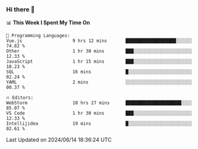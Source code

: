 ### Hi there 👋

<!--
**asdf12303116/asdf12303116** is a ✨ _special_ ✨ repository because its `README.md` (this file) appears on your GitHub profile.

Here are some ideas to get you started:

- 🔭 I’m currently working on ...
- 🌱 I’m currently learning ...
- 👯 I’m looking to collaborate on ...
- 🤔 I’m looking for help with ...
- 💬 Ask me about ...
- 📫 How to reach me: ...
- 😄 Pronouns: ...
- ⚡ Fun fact: ...
-->

<!--START_SECTION:waka-->
📊 **This Week I Spent My Time On** 

```text
💬 Programming Languages: 
Vue.js                   9 hrs 12 mins       ███████████████████░░░░░░   74.82 % 
Other                    1 hr 30 mins        ███░░░░░░░░░░░░░░░░░░░░░░   12.33 % 
JavaScript               1 hr 15 mins        ███░░░░░░░░░░░░░░░░░░░░░░   10.23 % 
SQL                      16 mins             █░░░░░░░░░░░░░░░░░░░░░░░░   02.24 % 
YAML                     2 mins              ░░░░░░░░░░░░░░░░░░░░░░░░░   00.37 % 

🔥 Editors: 
WebStorm                 10 hrs 27 mins      █████████████████████░░░░   85.07 % 
VS Code                  1 hr 30 mins        ███░░░░░░░░░░░░░░░░░░░░░░   12.33 % 
Intellijidea             19 mins             █░░░░░░░░░░░░░░░░░░░░░░░░   02.61 % 
```


 Last Updated on 2024/06/14 18:36:24 UTC
<!--END_SECTION:waka-->
